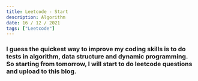 ```yaml
---
title: Leetcode - Start
description: Algorithm
date: 16 / 12 / 2021
tags: ["Leetcode"]
---
```


<h3>I guess the quickest way to improve my coding skills is to do tests in algorithm, data structure and dynamic programming. So starting from tomorrow, I will start to do leetcode questions and upload to this blog.</h3>
